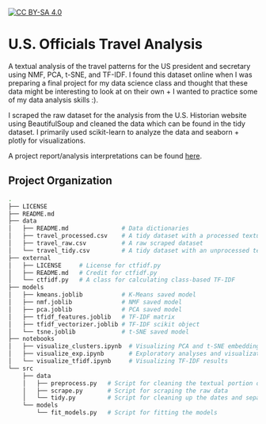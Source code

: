 [![CC BY-SA 4.0][cc-by-sa-shield]][cc-by-sa]

U.S. Officials Travel Analysis
==============================

A textual analysis of the travel patterns for the US president 
and secretary using NMF, PCA, t-SNE, and TF-IDF. I found this dataset
online when I was preparing a final project for my data science class and
thought that these data might be interesting to look at on their own + I
wanted to practice some of my data analysis skills :). <br>

I scraped the raw dataset for the analysis from the U.S. Historian website using 
BeautifulSoup and cleaned the data which can be found in the tidy dataset. I primarily 
used scikit-learn to analyze the data and seaborn + plotly for visualizations. <br>

A project report/analysis interpretations can be found [here](https://evdkv.github.io/proj/travel).

Project Organization
------------

```bash
.
├── LICENSE
├── README.md
├── data
│   ├── README.md               # Data dictionaries
│   ├── travel_processed.csv    # A tidy dataset with a processed textual component
│   ├── travel_raw.csv          # A raw scraped dataset
│   └── travel_tidy.csv         # A tidy dataset with an unprocessed textual component
├── external
│   ├── LICENSE     # License for ctfidf.py
│   ├── README.md   # Credit for ctfidf.py
│   └── ctfidf.py   # A class for calculating class-based TF-IDF
├── models
│   ├── kmeans.joblib           # K-Means saved model
│   ├── nmf.joblib              # NMF saved model
│   ├── pca.joblib              # PCA saved model
│   ├── tfidf_features.joblib   # TF-IDF matrix
│   ├── tfidf_vectorizer.joblib # TF-IDF scikit object
│   └── tsne.joblib             # t-SNE saved model
├── notebooks
│   ├── visualize_clusters.ipynb  # Visualizing PCA and t-SNE embeddings
│   ├── visualize_exp.ipynb       # Exploratory analyses and visualizations
│   └── visualize_tfidf.ipynb     # Visualizing TF-IDF results
└── src
    ├── data
    │   ├── preprocess.py   # Script for cleaning the textual portion of the data
    │   ├── scrape.py       # Script for scraping the raw data
    │   └── tidy.py         # Script for cleaning up the dates and separating locales
    └── models
        └── fit_models.py   # Script for fitting the models
```

[cc-by-sa-shield]: https://img.shields.io/badge/License-CC%20BY--SA%204.0-lightgrey.svg
[cc-by-sa]: https://creativecommons.org/licenses/by-sa/4.0/